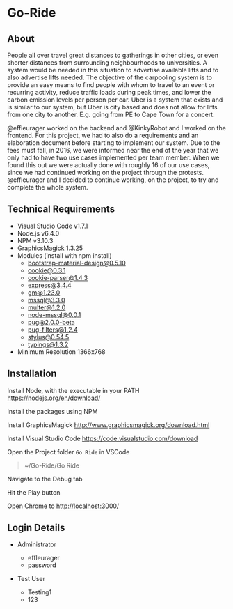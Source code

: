 # Go-Ride
## About
People all over travel great distances to gatherings in other cities, or even shorter distances from surrounding neighbourhoods to universities. A system would be needed in this situation to advertise available lifts and to also advertise lifts needed. The objective of the carpooling system is to provide an easy means to find people with whom to travel to an event or recurring activity, reduce traffic loads during peak times, and lower the carbon emission levels per person per car. Uber is a system that exists and is similar to our system, but Uber is city based and does not allow for lifts from one city to another. E.g. going from PE to Cape Town for a concert.

@effleurager worked on the backend and @KinkyRobot and I worked on the frontend. For this project, we had to also do a requirements and an elaboration document before starting to implement our system. Due to the fees must fall, in 2016, we were informed near the end of the year that we only had to have two use cases implemented per team member. When we found this out we were actually done with roughly 16 of our use cases, since we had continued working on the project through the protests. @effleurager and I decided to continue working, on the project, to try and complete the whole system.

## Technical Requirements
* Visual Studio Code v1.7.1
* Node.js v6.4.0
* NPM  v3.10.3
* GraphicsMagick 1.3.25
* Modules (install with npm install)
  * bootstrap-material-design@0.5.10 
  * cookie@0.3.1 
  * cookie-parser@1.4.3 
  * express@3.4.4
  * gm@1.23.0 
  * mssql@3.3.0 
  * multer@1.2.0 
  * node-mssql@0.0.1
  * pug@2.0.0-beta
  * pug-filters@1.2.4 
  * stylus@0.54.5
  * typings@1.3.2 
* Minimum Resolution 1366x768

## Installation
Install Node, with the executable in your PATH https://nodejs.org/en/download/

Install the packages using NPM

Install GraphicsMagick http://www.graphicsmagick.org/download.html

Install Visual Studio Code https://code.visualstudio.com/download

Open the Project folder `Go Ride` in VSCode
> ~/Go-Ride/Go Ride

Navigate to the Debug tab

Hit the Play button

Open Chrome to [http://localhost:3000/](http://localhost:3000/)

## Login Details
* Administrator
  * effleurager
  * password

* Test User
  * Testing1
  * 123
